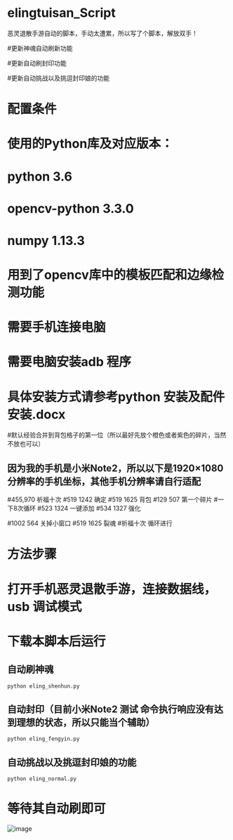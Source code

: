 # elingtuisan_Script
恶灵退散手游自动的脚本，手动太遭累，所以写了个脚本，解放双手！

#更新神魂自动刷新功能

#更新自动刷封印功能

#更新自动挑战以及挑逗封印娘的功能

# 配置条件
# 使用的Python库及对应版本：
# python 3.6
# opencv-python 3.3.0
# numpy 1.13.3
# 用到了opencv库中的模板匹配和边缘检测功能

# 需要手机连接电脑
# 需要电脑安装adb 程序
# 具体安装方式请参考python 安装及配件安装.docx

#默认经验合并到背包格子的第一位（所以最好先放个橙色或者紫色的碎片，当然不放也可以）
## 因为我的手机是小米Note2，所以以下是1920×1080 分辨率的手机坐标，其他手机分辨率请自行适配
#455,970 祈福十次
#519 1242 确定
#519 1625 背包
#129 507 第一个碎片
#一下8次循环
#523 1324 一键添加
#534 1327 强化

#1002 564 关掉小窗口
#519 1625 裂魂 
#祈福十次 循环进行

# 方法步骤
# 打开手机恶灵退散手游，连接数据线，usb 调试模式
# 下载本脚本后运行 
## 自动刷神魂
`python eling_shenhun.py`
## 自动封印（目前小米Note2 测试 命令执行响应没有达到理想的状态，所以只能当个辅助）
`python eling_fengyin.py`
## 自动挑战以及挑逗封印娘的功能
`python eling_normal.py`
# 等待其自动刷即可
![image](https://github.com/zwxscience/elingtuisan_shenhunSCript/blob/master/example.png)

